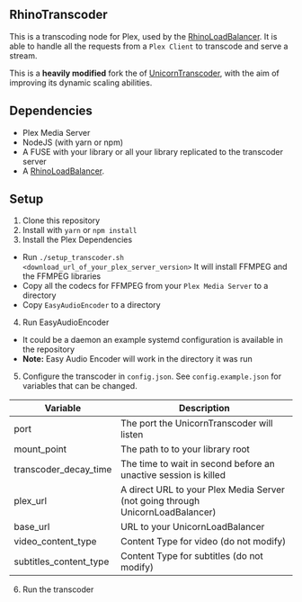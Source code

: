 ## RhinoTranscoder

This is a transcoding node for Plex, used by the [RhinoLoadBalancer](https://github.com/mrkno/RhinoLoadBalancer). It is able to handle all the requests from a `Plex Client` to transcode and serve a stream.

This is a __heavily modified__ fork the of [UnicornTranscoder](https://github.com/UnicornTranscoder/UnicornTranscoder), with the aim of improving its dynamic scaling abilities.

## Dependencies

* Plex Media Server
* NodeJS (with yarn or npm)
* A FUSE with your library or all your library replicated to the transcoder server
* A [RhinoLoadBalancer](https://github.com/mrkno/RhinoLoadBalancer).

## Setup

1. Clone this repository
2. Install with `yarn` or `npm install`
3. Install the Plex Dependencies
  * Run `./setup_transcoder.sh <download_url_of_your_plex_server_version>` It will install FFMPEG and the FFMPEG libraries
  * Copy all the codecs for FFMPEG from your `Plex Media Server` to a directory
  * Copy `EasyAudioEncoder` to a directory
4. Run EasyAudioEncoder
  * It could be a daemon an example systemd configuration is available in the repository
  * **Note:** Easy Audio Encoder will work in the directory it was run
5. Configure the transcoder in `config.json`. See `config.example.json` for variables that can be changed.


| Variable               | Description                                                  |
| ---------------------- | ------------------------------------------------------------ |
| port                   | The port the UnicornTranscoder will listen                   |
| mount_point            | The path to to your library root                             |
| transcoder_decay_time  | The time to wait in second before an unactive session is killed |
| plex_url               | A direct URL to your Plex Media Server (not going through UnicornLoadBalancer) |
| base_url               | URL to your UnicornLoadBalancer                              |
| video_content_type     | Content Type for video (do not modify)                       |
| subtitles_content_type | Content Type for subtitles (do not modify)                   |

6. Run the transcoder
